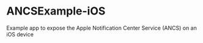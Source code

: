 ANCSExample-iOS
===============

Example app to expose the Apple Notification Center Service (ANCS) on an iOS device
